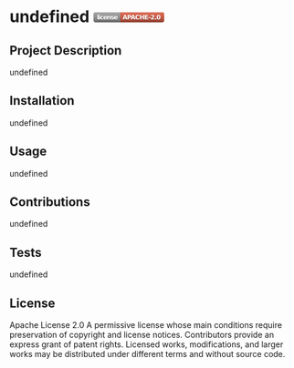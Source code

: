 # undefined <svg xmlns="http://www.w3.org/2000/svg" xmlns:xlink="http://www.w3.org/1999/xlink" width="124" height="18" role="img" aria-label="license: APACHE-2.0"><title>license: APACHE-2.0</title><linearGradient id="s" x2="0" y2="100%"><stop offset="0"  stop-color="#fff" stop-opacity=".7"/><stop offset=".1" stop-color="#aaa" stop-opacity=".1"/><stop offset=".9" stop-color="#000" stop-opacity=".3"/><stop offset="1"  stop-color="#000" stop-opacity=".5"/></linearGradient><clipPath id="r"><rect width="124" height="18" rx="4" fill="#fff"/></clipPath><g clip-path="url(#r)"><rect width="47" height="18" fill="#9f9f9f"/><rect x="47" width="77" height="18" fill="#e05d44"/><rect width="124" height="18" fill="url(#s)"/></g><g fill="#fff" text-anchor="middle" font-family="Verdana,Geneva,DejaVu Sans,sans-serif" text-rendering="geometricPrecision" font-size="110"><text aria-hidden="true" x="245" y="140" fill="#010101" fill-opacity=".3" transform="scale(.1)" textLength="370">license</text><text x="245" y="130" transform="scale(.1)" fill="#fff" textLength="370">license</text><text aria-hidden="true" x="845" y="140" fill="#010101" fill-opacity=".3" transform="scale(.1)" textLength="670">APACHE-2.0</text><text x="845" y="130" transform="scale(.1)" fill="#fff" textLength="670">APACHE-2.0</text></g></svg>
## Project Description
undefined
## Installation
undefined
## Usage
undefined
## Contributions
undefined
## Tests
undefined
## License
Apache License 2.0
A permissive license whose main conditions require preservation of copyright and license notices. Contributors provide an express grant of patent rights. Licensed works, modifications, and larger works may be distributed under different terms and without source code.
